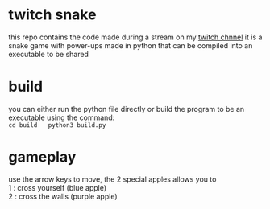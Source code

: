 # twitch snake

this repo contains the code made during a stream on my [twitch chnnel](https://twitch.tv/royalduck_dev) it is a snake game with power-ups made in python that can be compiled into an executable to be shared

# build

you can either run the python file directly or build the program to be an executable using the command:  
`cd build  
python3 build.py`

# gameplay

use the arrow keys to move, the 2 special apples allows you to  
1 : cross yourself (blue apple)  
2 : cross the walls (purple apple)  
